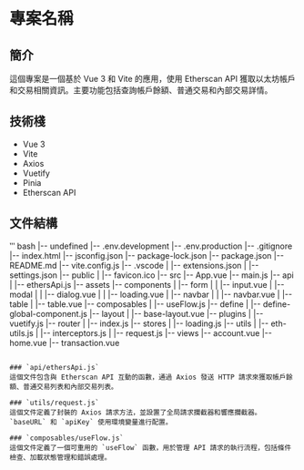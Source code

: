 # 專案名稱

## 簡介
這個專案是一個基於 Vue 3 和 Vite 的應用，使用 Etherscan API 獲取以太坊帳戶和交易相關資訊。主要功能包括查詢帳戶餘額、普通交易和內部交易詳情。

## 技術棧
- Vue 3
- Vite
- Axios
- Vuetify
- Pinia
- Etherscan API

## 文件結構
‵‵‵ bash
|-- undefined
    |-- .env.development
    |-- .env.production
    |-- .gitignore
    |-- index.html
    |-- jsconfig.json
    |-- package-lock.json
    |-- package.json
    |-- README.md
    |-- vite.config.js
    |-- .vscode
    |   |-- extensions.json
    |   |-- settings.json
    |-- public
    |   |-- favicon.ico
    |-- src
        |-- App.vue
        |-- main.js
        |-- api
        |   |-- ethersApi.js
        |-- assets
        |-- components
        |   |-- form
        |   |   |-- input.vue
        |   |-- modal
        |   |   |-- dialog.vue
        |   |   |-- loading.vue
        |   |-- navbar
        |   |   |-- navbar.vue
        |   |-- table
        |       |-- table.vue
        |-- composables
        |   |-- useFlow.js
        |-- define
        |   |-- define-global-component.js
        |-- layout
        |   |-- base-layout.vue
        |-- plugins
        |   |-- vuetify.js
        |-- router
        |   |-- index.js
        |-- stores
        |   |-- loading.js
        |-- utils
        |   |-- eth-utils.js
        |   |-- interceptors.js
        |   |-- request.js
        |-- views
            |-- account.vue
            |-- home.vue
            |-- transaction.vue
```

### `api/ethersApi.js`
這個文件包含與 Etherscan API 互動的函數，通過 Axios 發送 HTTP 請求來獲取帳戶餘額、普通交易列表和內部交易列表。

### `utils/request.js`
這個文件定義了封裝的 Axios 請求方法，並設置了全局請求攔截器和響應攔截器。`baseURL` 和 `apiKey` 使用環境變量進行配置。

### `composables/useFlow.js`
這個文件定義了一個可重用的 `useFlow` 函數，用於管理 API 請求的執行流程，包括條件檢查、加載狀態管理和錯誤處理。




